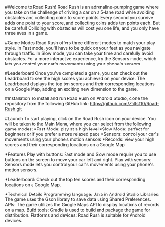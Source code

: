 #Welcome to Road Rush!
Road Rush is an adrenaline-pumping game where you take on the challenge of driving a car on a 5-lane road while avoiding obstacles and collecting coins to score points. Every second you survive adds one point to your score, and collecting coins adds ten points each. But be careful! Colliding with obstacles will cost you one life, and you only have three lives in a game.

#Game Modes
Road Rush offers three different modes to match your play style. In Fast mode, you'll have to be quick on your feet as you navigate through traffic. In Slow mode, you can take your time and carefully avoid obstacles. For a more interactive experience, try the Sensors mode, which lets you control your car's movements using your phone's sensors.

#Leaderboard
Once you've completed a game, you can check out the Leadrboard to see the high scores you achieved on your device. The Leadrboard displays the top ten scores and their corresponding locations on a Google Map, adding an exciting new dimension to the game.

#Installation
To install and run Road Rush on Android Studio, clone the repository from the following GitHub link:
https://github.com/Zalts110/Road-Rush.git

#Launch
To start playing, click on the Road Rush icon on your device. You will be taken to the Main Menu, where you can select from the following game modes:
*Fast Mode: play at a high level
*Slow Mode: perfect for beginners or if you prefer a more relaxed pace
*Sensors: control your car's movements using your phone's motion sensors
*Records: view your high scores and their corresponding locations on a Google Map

*Features
Play with buttons: Fast mode and Slow mode require you to use buttons on the screen to move your car left and right.
Play with sensors: Sensors mode lets you control your car's movements using your phone's motion sensors.

*Leaderboard: Check out the top ten scores and their corresponding locations on a Google Map.

*Technical Details
Programming language: Java in Android Studio
Libraries: The game uses the Gson library to save data using Shared Preferences.
APIs: The game utilizes the Google Maps API to display locations of records on a map.
Build tools: Gradle is used to build and package the game for distribution.
Platforms and devices: Road Rush is suitable for Android devices.
